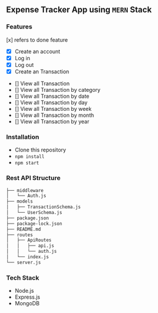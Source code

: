 ## Expense Tracker App using `MERN` Stack

### Features

[x] refers to done feature

- [x] Create an account
- [x] Log in
- [x] Log out
- [x] Create an Transaction
- [] View all Transaction
- [] View all Transaction by category
- [] View all Transaction by date
- [] View all Transaction by day
- [] View all Transaction by week
- [] View all Transaction by month
- [] View all Transaction by year

### Installation

- Clone this repository
- `npm install`
- `npm start`

### Rest API Structure

```bash
├── middleware
│   └── Auth.js
├── models
│   ├── TransactionSchema.js
│   └── UserSchema.js
├── package.json
├── package-lock.json
├── README.md
├── routes
│   ├── ApiRoutes
│   │   ├── api.js
│   │   └── auth.js
│   └── index.js
└── server.js
```

### Tech Stack

- Node.js
- Express.js
- MongoDB
